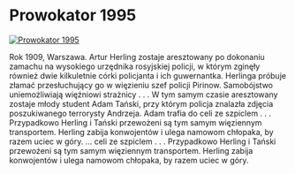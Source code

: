 Prowokator 1995 
=============
[![Prowokator 1995 ](http://vidos.pl/images/player.gif)](http://vidos.pl/prowokator-1995)

 Rok 1909, Warszawa. Artur Herling zostaje aresztowany po dokonaniu zamachu na wysokiego urzędnika rosyjskiej policji, w którym zginęły również dwie kilkuletnie córki policjanta i ich guwernantka. Herlinga próbuje złamać przesłuchujący go w więzieniu szef policji Pirinow. Samobójstwo uniemożliwiają więźniowi strażnicy . . . W tym samym czasie aresztowany zostaje młody student Adam Tański, przy którym policja znalazła zdjęcia poszukiwanego terrorysty Andrzeja. Adam trafia do celi ze szpiclem . . . Przypadkowo Herling i Tański przewożeni są tym samym więziennym transportem. Herling zabija konwojentów i ulega namowom chłopaka, by razem uciec w góry.   ... celi ze szpiclem . . . Przypadkowo Herling i Tański przewożeni są tym samym więziennym transportem. Herling zabija konwojentów i ulega namowom chłopaka, by razem uciec w góry.
